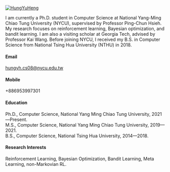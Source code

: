 

[![HungYuHeng](https://img.shields.io/badge/HungYuHeng-github-blue?logo=github)](https://github.com/HungYuHeng)

I am currently a Ph.D. student in Computer Science at National Yang-Ming Chiao Tung University (NYCU), supervised by Professor Ping-Chun Hsieh. My research focuses on reinforcement learning, Bayesian optimization, and bandit learning. I am also a visiting scholar at Georgia Tech, advised by Professor Kai Wang. Before joining NYCU, I received my B.S. in Computer Science from National Tsing Hua University (NTHU) in 2018.

#### Email
hungyh.cs08@nycu.edu.tw

#### Mobile
+886953997301

#### Education
Ph.D., Computer Science, National Yang Ming Chiao Tung University, 2021—Present.\
M.S., Computer Science, National Yang Ming Chiao Tung University, 2019—2021.\
B.S., Computer Science, National Tsing Hua University, 2014—2018.

#### Research Interests
Reinforcement Learning, Bayesian Optimization, Bandit Learning, Meta Learning, non-Markovian RL.

